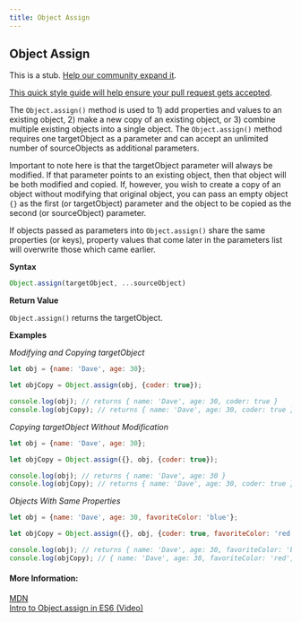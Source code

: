 ```yaml
---
title: Object Assign
---
```

## Object Assign

This is a stub. <a href='https://github.com/freecodecamp/guides/tree/master/src/pages/javascript/standard-objects/object/object-assign/index.md' target='_blank' rel='nofollow'>Help our community expand it</a>.

<a href='https://github.com/freecodecamp/guides/blob/master/README.md' target='_blank' rel='nofollow'>This quick style guide will help ensure your pull request gets accepted</a>.

<!-- The article goes here, in GitHub-flavored Markdown. Feel free to add YouTube videos, images, and CodePen/JSBin embeds  -->
The `Object.assign()` method is used to 1) add properties and values to an existing object, 2) make a new copy of an existing object, or 3) combine multiple existing objects into a single object. The `Object.assign()` method requires one targetObject as a parameter and can accept an unlimited number of sourceObjects as additional parameters.

Important to note here is that the targetObject parameter will always be modified. If that parameter points to an existing object, then that object will be both modified and copied. If, however, you wish to create a copy of an object without modifying that original object, you can pass an empty object `{}` as the first (or targetObject) parameter and the object to be copied as the second (or sourceObject) parameter.

If objects passed as parameters into `Object.assign()` share the same properties (or keys), property values that come later in the parameters list will overwrite those which came earlier.

**Syntax**

```javascript
Object.assign(targetObject, ...sourceObject)
```
**Return Value**

`Object.assign()` returns the targetObject.

**Examples**

_Modifying and Copying targetObject_
```javascript
let obj = {name: 'Dave', age: 30};

let objCopy = Object.assign(obj, {coder: true});

console.log(obj); // returns { name: 'Dave', age: 30, coder: true }
console.log(objCopy); // returns { name: 'Dave', age: 30, coder: true }
```

_Copying targetObject Without Modification_
```javascript
let obj = {name: 'Dave', age: 30};

let objCopy = Object.assign({}, obj, {coder: true});

console.log(obj); // returns { name: 'Dave', age: 30 }
console.log(objCopy); // returns { name: 'Dave', age: 30, coder: true }
```

_Objects With Same Properties_
```javascript
let obj = {name: 'Dave', age: 30, favoriteColor: 'blue'};

let objCopy = Object.assign({}, obj, {coder: true, favoriteColor: 'red'});

console.log(obj); // returns { name: 'Dave', age: 30, favoriteColor: 'blue' }
console.log(objCopy); // { name: 'Dave', age: 30, favoriteColor: 'red', coder: true }
```

#### More Information:
<!-- Please add any articles you think might be helpful to read before writing the article -->
<a href="https://developer.mozilla.org/en-US/docs/Web/JavaScript/Reference/Global_Objects/Object/assign" target="_blank">MDN</a><br />
<a href="https://youtu.be/vM7Tif98Dlo" target="_blank">Intro to Object.assign in ES6 (Video)</a>
